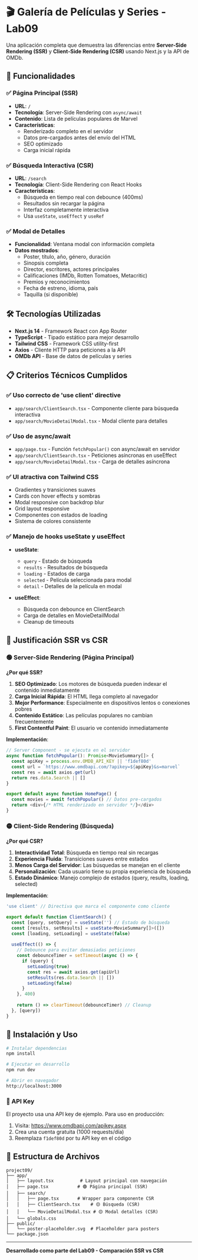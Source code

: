 # 🎬 Galería de Películas y Series - Lab09

Una aplicación completa que demuestra las diferencias entre **Server-Side Rendering (SSR)** y **Client-Side Rendering (CSR)** usando Next.js y la API de OMDb.

## 🚀 Funcionalidades

### ✅ Página Principal (SSR)
- **URL**: `/`
- **Tecnología**: Server-Side Rendering con `async/await`
- **Contenido**: Lista de películas populares de Marvel
- **Características**:
  - Renderizado completo en el servidor
  - Datos pre-cargados antes del envío del HTML
  - SEO optimizado
  - Carga inicial rápida

### ✅ Búsqueda Interactiva (CSR)
- **URL**: `/search`
- **Tecnología**: Client-Side Rendering con React Hooks
- **Características**:
  - Búsqueda en tiempo real con debounce (400ms)
  - Resultados sin recargar la página
  - Interfaz completamente interactiva
  - Usa `useState`, `useEffect` y `useRef`

### ✅ Modal de Detalles
- **Funcionalidad**: Ventana modal con información completa
- **Datos mostrados**:
  - Poster, título, año, género, duración
  - Sinopsis completa
  - Director, escritores, actores principales
  - Calificaciones (IMDb, Rotten Tomatoes, Metacritic)
  - Premios y reconocimientos
  - Fecha de estreno, idioma, país
  - Taquilla (si disponible)

## 🛠 Tecnologías Utilizadas

- **Next.js 14** - Framework React con App Router
- **TypeScript** - Tipado estático para mejor desarrollo
- **Tailwind CSS** - Framework CSS utility-first
- **Axios** - Cliente HTTP para peticiones a la API
- **OMDb API** - Base de datos de películas y series

## 📋 Criterios Técnicos Cumplidos

### ✅ Uso correcto de 'use client' directive
- `app/search/ClientSearch.tsx` - Componente cliente para búsqueda interactiva
- `app/search/MovieDetailModal.tsx` - Modal cliente para detalles

### ✅ Uso de async/await
- `app/page.tsx` - Función `fetchPopular()` con async/await en servidor
- `app/search/ClientSearch.tsx` - Peticiones asíncronas en useEffect
- `app/search/MovieDetailModal.tsx` - Carga de detalles asíncrona

### ✅ UI atractiva con Tailwind CSS
- Gradientes y transiciones suaves
- Cards con hover effects y sombras
- Modal responsive con backdrop blur
- Grid layout responsive
- Componentes con estados de loading
- Sistema de colores consistente

### ✅ Manejo de hooks useState y useEffect
- **useState**: 
  - `query` - Estado de búsqueda
  - `results` - Resultados de búsqueda
  - `loading` - Estados de carga
  - `selected` - Película seleccionada para modal
  - `detail` - Detalles de la película en modal

- **useEffect**: 
  - Búsqueda con debounce en ClientSearch
  - Carga de detalles en MovieDetailModal
  - Cleanup de timeouts

## 🎯 Justificación SSR vs CSR

### 🟢 Server-Side Rendering (Página Principal)

**¿Por qué SSR?**
1. **SEO Optimizado**: Los motores de búsqueda pueden indexar el contenido inmediatamente
2. **Carga Inicial Rápida**: El HTML llega completo al navegador
3. **Mejor Performance**: Especialmente en dispositivos lentos o conexiones pobres
4. **Contenido Estático**: Las películas populares no cambian frecuentemente
5. **First Contentful Paint**: El usuario ve contenido inmediatamente

**Implementación**:
```typescript
// Server Component - se ejecuta en el servidor
async function fetchPopular(): Promise<MovieSummary[]> {
  const apiKey = process.env.OMDB_API_KEY || 'f1def80d'
  const url = `https://www.omdbapi.com/?apikey=${apiKey}&s=marvel`
  const res = await axios.get(url)
  return res.data.Search || []
}

export default async function HomePage() {
  const movies = await fetchPopular() // Datos pre-cargados
  return <div>{/* HTML renderizado en servidor */}</div>
}
```

### 🟡 Client-Side Rendering (Búsqueda)

**¿Por qué CSR?**
1. **Interactividad Total**: Búsqueda en tiempo real sin recargas
2. **Experiencia Fluida**: Transiciones suaves entre estados
3. **Menos Carga del Servidor**: Las búsquedas se manejan en el cliente
4. **Personalización**: Cada usuario tiene su propia experiencia de búsqueda
5. **Estado Dinámico**: Manejo complejo de estados (query, results, loading, selected)

**Implementación**:
```typescript
'use client' // Directiva que marca el componente como cliente

export default function ClientSearch() {
  const [query, setQuery] = useState('') // Estado de búsqueda
  const [results, setResults] = useState<MovieSummary[]>([])
  const [loading, setLoading] = useState(false)
  
  useEffect(() => {
    // Debounce para evitar demasiadas peticiones
    const debounceTimer = setTimeout(async () => {
      if (query) {
        setLoading(true)
        const res = await axios.get(apiUrl)
        setResults(res.data.Search || [])
        setLoading(false)
      }
    }, 400)
    
    return () => clearTimeout(debounceTimer) // Cleanup
  }, [query])
}
```

## 🚀 Instalación y Uso

```bash
# Instalar dependencias
npm install

# Ejecutar en desarrollo
npm run dev

# Abrir en navegador
http://localhost:3000
```

### 🔑 API Key
El proyecto usa una API key de ejemplo. Para uso en producción:
1. Visita: https://www.omdbapi.com/apikey.aspx
2. Crea una cuenta gratuita (1000 requests/día)
3. Reemplaza `f1def80d` por tu API key en el código

## 📁 Estructura de Archivos

```
project09/
├── app/
│   ├── layout.tsx          # Layout principal con navegación
│   ├── page.tsx           # 🟢 Página principal (SSR)
│   ├── search/
│   │   ├── page.tsx       # Wrapper para componente CSR
│   │   ├── ClientSearch.tsx    # 🟡 Búsqueda (CSR)
│   │   └── MovieDetailModal.tsx # 🟡 Modal detalles (CSR)
│   └── globals.css
├── public/
│   └── poster-placeholder.svg  # Placeholder para posters
└── package.json
```

---

**Desarrollado como parte del Lab09 - Comparación SSR vs CSR**
